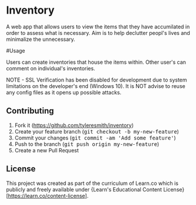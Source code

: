# Inventory

A web app that allows users to view the items that they have accumilated in order to assess what is necessary. Aim is to help declutter peopl's lives and minimalize the unnecessary.

#Usage

Users can create inventories that house the items within. Other user's can comment on individual's inventories.

NOTE - SSL Verification has been disabled for development due to system limitations on the developer's end (Windows 10). It is NOT advise to reuse any config files as it opens up possible attacks. 

## Contributing
1. Fork it (https://github.com/tyleresmith/inventory)
2. Create your feature branch (<tt>git checkout -b my-new-feature</tt>)
3. Commit your changes (<tt>git commit -am 'Add some feature'</tt>)
4. Push to the branch (<tt>git push origin my-new-feature</tt>)
5. Create a new Pull Request

## License
This project was created as part of the curriculum of Learn.co which is publicly and freely available under {Learn's Educational Content License}[https://learn.co/content-license].


